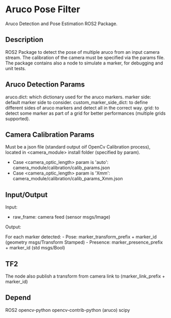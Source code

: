 # Aruco Pose Filter

Aruco Detection and Pose Estimation ROS2 Package.

## Description

ROS2 Package to detect the pose of multiple aruco from an input camera stream.
The calibration of the camera must be specified via the params file.
The package contains also a node to simulate a marker, for debugging and unit tests.

## Aruco Detection Params

aruco.dict: which dictionary used for the aruco markers.
marker side: default marker side to consider.
custom_marker_side_dict: to define different sides of aruco markers and detect all in the correct way.
grid: to detect some marker as part of a grid for better performances (multiple grids supported).

## Camera Calibration Params

Must be a json file (standard output oif OpenCv Calibration process), located in <camera_module> install folder (specified by param).
- Case <camera_optic_length> param is 'auto': camera_module/calibration/calib_params.json
- Case <camera_optic_length> param is 'Xmm': camera_module/calibration/calib_params_Xmm.json

## Input/Output

Input: 

- raw_frame: 	camera feed (sensor msgs/Image)

Output: 

For each marker detected:
	- Pose: 				marker_transform_prefix + marker_id 			(geometry msgs/Transform Stamped)
	- Presence: 			marker_presence_prefix + marker_id				(std msgs/Bool)

## TF2

The node also publish a transform from camera link to (marker_link_prefix + marker_id)

## Depend

ROS2
opencv-python
opencv-contrib-python (aruco)
scipy
